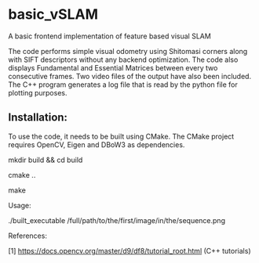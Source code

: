 # basic_vSLAM
A basic frontend implementation of feature based visual SLAM

The code performs simple visual odometry using Shitomasi corners along with SIFT descriptors without any backend optimization. The code also displays Fundamental and Essential Matrices between every two consecutive frames. Two video files of the output have also been included. The C++ program generates a log file that is read by the python file for plotting purposes.

## Installation:

To use the code, it needs to be built using CMake. The CMake project requires OpenCV, Eigen and DBoW3 as dependencies.

mkdir build && cd build

cmake .. 

make

Usage:

./built_executable /full/path/to/the/first/image/in/the/sequence.png

References:

[1] https://docs.opencv.org/master/d9/df8/tutorial_root.html (C++ tutorials)
